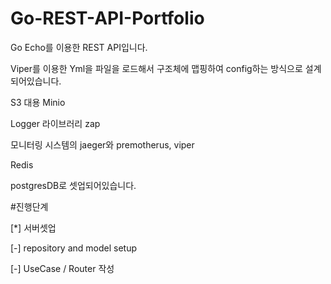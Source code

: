 # Go-REST-API-Portfolio

Go Echo를 이용한 REST API입니다.

Viper를 이용한 Yml을 파일을 로드해서 구조체에 맵핑하여 config하는 방식으로 설계되어있습니다.

S3 대용 Minio

Logger 라이브러리 zap

모니터링 시스템의 jaeger와 premotherus, viper

Redis

postgresDB로 셋업되어있습니다.


#진행단계

[*] 서버셋업 

[-] repository and model setup

[-] UseCase / Router 작성

